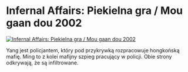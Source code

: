 Infernal Affairs: Piekielna gra / Mou gaan dou 2002 
=============
[![Infernal Affairs: Piekielna gra / Mou gaan dou 2002 ](http://vidos.pl/images/player.gif)](http://vidos.pl/infernal-affairs-piekielna-gra-mou-gaan-dou-2002)

 Yang jest policjantem, który pod przykrywką rozpracowuje hongkońską mafię. Ming to z kolei mafijny szpieg pracujący w policji. Obie strony odkrywają, że są infiltrowane.
